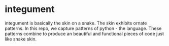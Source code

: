 # integument
integument is basically the skin on a snake. The skin exhibits ornate patterns. In this repo, we capture patterns of python - the language. These patterns combine to produce an beautiful and functional pieces of code just like snake skin.

